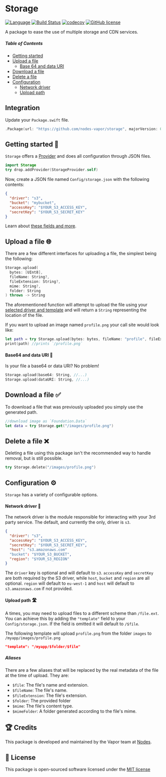 # Storage
[![Language](https://img.shields.io/badge/Swift-3-brightgreen.svg)](http://swift.org)
[![Build Status](https://travis-ci.org/nodes-vapor/storage.svg?branch=master)](https://travis-ci.org/nodes-vapor/storage)
[![codecov](https://codecov.io/gh/nodes-vapor/storage/branch/master/graph/badge.svg)](https://codecov.io/gh/nodes-vapor/storage)
[![GitHub license](https://img.shields.io/badge/license-MIT-blue.svg)](https://raw.githubusercontent.com/nodes-vapor/storage/master/LICENSE)

A package to ease the use of multiple storage and CDN services.

##### Table of Contents
* [Getting started](#getting-started-)
* [Upload a file](#upload-a-file-)
  * [Base 64 and data URI](#base-64-and-data-uri-)
* [Download a file](#download-a-file-)
* [Delete a file](#delete-a-file-)
* [Configuration](#configuration-)
  * [Network driver](#network-driver-)
  * [Upload path](#upload-path-)

## Integration
Update your `Package.swift` file.
```swift
.Package(url: "https://github.com/nodes-vapor/storage", majorVersion: 0)
```

## Getting started 🚀
`Storage` offers a [Provider](https://vapor.github.io/documentation/guide/provider.html) and does all configuration through JSON files.

```swift
import Storage
try drop.addProvider(StorageProvider.self)
```

Now, create a JSON file named `Config/storage.json` with the following contents:

```json
{
  "driver": "s3",
  "bucket": "mybucket",
  "accessKey": "$YOUR_S3_ACCESS_KEY",
  "secretKey": "$YOUR_S3_SECRET_KEY"
}
```
Learn about [these fields and more](#configuration-).

## Upload a file 🌐
There are a few different interfaces for uploading a file, the simplest being the following:
```swift
Storage.upload(
  bytes: [UInt8],
  fileName: String?,
  fileExtension: String?,
  mime: String?,
  folder: String
) throws -> String
```
The aforementioned function will attempt to upload the file using your [selected driver and template](#configuration-) and will return a `String` representing the location of the file.

If you want to upload an image named `profile.png` your call site would look like:
```swift
let path = try Storage.upload(bytes: bytes, fileName: "profile", fileExtension: "png")
print(path) //prints `/profile.png`
```

#### Base64 and data URI 📡
Is your file a base64 or data URI? No problem!
```swift
Storage.upload(base64: String, //...)
Storage.upload(dataURI: String, //...)
```

## Download a file ✅
To download a file that was previously uploaded you simply use the generated path.
```swift
//download image as `Foundation.Data`
let data = try Storage.get("/images/profile.png")
```

## Delete a file ❌
Deleting a file using this package isn't the recommended way to handle removal, but is still possible.
```swift
try Storage.delete("/images/profile.png")
```
## Configuration ⚙
`Storage` has a variety of configurable options.
#### Network driver 🔨
The network driver is the module responsible for interacting with your 3rd party service. The default, and currently the only, driver is `s3`.
```json
{
  "driver": "s3",
  "accessKey": "$YOUR_S3_ACCESS_KEY",
  "secretKey": "$YOUR_S3_SECRET_KEY",
  "host": "s3.amazonaws.com"
  "bucket": "$YOUR_S3_BUCKET",
  "region": "$YOUR_S3_REGION"
}
```
The `driver` key is optional and will default to `s3`. `accessKey` and `secretKey` are both required by the S3 driver, while `host`, `bucket` and `region` are all optional. `region` will default to `eu-west-1` and `host` will default to `s3.amazonaws.com` if not provided.

#### Upload path 🛣
A times, you may need to upload files to a different scheme than `/file.ext`. You can achieve this by adding the `"template"` field to your `Config/storage.json`. If the field is omitted it will default to `/$file`.

The following template will upload `profile.png` from the folder `images` to `/myapp/images/profile.png`
```json
"template": "/myapp/$folder/$file"
```

##### Aliases
There are a few aliases that will be replaced by the real metadata of the file at the time of upload. They are:

* `$file`: The file's name and extension.
* `$fileName`: The file's name.
* `$fileExtension`: The file's extension.
* `$folder`: The provided folder
* `$mime`: The file's content type.
* `$mimeFolder`: A folder generated according to the file's mime.

## 🏆 Credits
This package is developed and maintained by the Vapor team at [Nodes](https://www.nodes.dk).

## 📄 License
This package is open-sourced software licensed under the [MIT license](http://opensource.org/licenses/MIT)